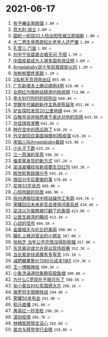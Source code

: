 # 2021-06-17

1. [张予曦全家颜值](https://s.weibo.com/weibo?q=%23%E5%BC%A0%E4%BA%88%E6%9B%A6%E5%85%A8%E5%AE%B6%E9%A2%9C%E5%80%BC%23&Refer=top) `3.4M 🔥`
1. [意大利 瑞士](https://s.weibo.com/weibo?q=%E6%84%8F%E5%A4%A7%E5%88%A9%20%E7%91%9E%E5%A3%AB&Refer=top) `2.0M 🔥`
1. [国航一航班32人检出阳性被立即熔断](https://s.weibo.com/weibo?q=%23%E5%9B%BD%E8%88%AA%E4%B8%80%E8%88%AA%E7%8F%AD32%E4%BA%BA%E6%A3%80%E5%87%BA%E9%98%B3%E6%80%A7%E8%A2%AB%E7%AB%8B%E5%8D%B3%E7%86%94%E6%96%AD%23&Refer=top) `1.9M 🔥`
1. [大二男生骨质疏松比老年人还严重](https://s.weibo.com/weibo?q=%23%E5%A4%A7%E4%BA%8C%E7%94%B7%E7%94%9F%E9%AA%A8%E8%B4%A8%E7%96%8F%E6%9D%BE%E6%AF%94%E8%80%81%E5%B9%B4%E4%BA%BA%E8%BF%98%E4%B8%A5%E9%87%8D%23&Refer=top) `1.8M 🔥`
1. [孔雪儿 门面](https://s.weibo.com/weibo?q=%E5%AD%94%E9%9B%AA%E5%84%BF%20%E9%97%A8%E9%9D%A2&Refer=top) `1.8M 🔥`
1. [刘宇宁张碧晨合唱天问 不搭](https://s.weibo.com/weibo?q=%E5%88%98%E5%AE%87%E5%AE%81%E5%BC%A0%E7%A2%A7%E6%99%A8%E5%90%88%E5%94%B1%E5%A4%A9%E9%97%AE%20%E4%B8%8D%E6%90%AD&Refer=top) `1.7M 🔥`
1. [中国疫苗成为入境多国有效证明](https://s.weibo.com/weibo?q=%23%E4%B8%AD%E5%9B%BD%E7%96%AB%E8%8B%97%E6%88%90%E4%B8%BA%E5%85%A5%E5%A2%83%E5%A4%9A%E5%9B%BD%E6%9C%89%E6%95%88%E8%AF%81%E6%98%8E%23&Refer=top) `1.6M 🔥`
1. [Angelababy说十年前我就挺火的](https://s.weibo.com/weibo?q=%23Angelababy%E8%AF%B4%E5%8D%81%E5%B9%B4%E5%89%8D%E6%88%91%E5%B0%B1%E6%8C%BA%E7%81%AB%E7%9A%84%23&Refer=top) `1.2M 🔥`
1. [张彬彬壁咚景甜](https://s.weibo.com/weibo?q=%23%E5%BC%A0%E5%BD%AC%E5%BD%AC%E5%A3%81%E5%92%9A%E6%99%AF%E7%94%9C%23&Refer=top) `1.1M 🔥`
1. [3名航天员领命出征](https://s.weibo.com/weibo?q=%233%E5%90%8D%E8%88%AA%E5%A4%A9%E5%91%98%E9%A2%86%E5%91%BD%E5%87%BA%E5%BE%81%23&Refer=top) `855.9K 🔥`
1. [广东新增本土确诊病例4例](https://s.weibo.com/weibo?q=%23%E5%B9%BF%E4%B8%9C%E6%96%B0%E5%A2%9E%E6%9C%AC%E5%9C%9F%E7%A1%AE%E8%AF%8A%E7%97%85%E4%BE%8B4%E4%BE%8B%23&Refer=top) `826.4K 🔥`
1. [女网红为吸粉站隧道内拍视频](https://s.weibo.com/weibo?q=%23%E5%A5%B3%E7%BD%91%E7%BA%A2%E4%B8%BA%E5%90%B8%E7%B2%89%E7%AB%99%E9%9A%A7%E9%81%93%E5%86%85%E6%8B%8D%E8%A7%86%E9%A2%91%23&Refer=top) `713.0K 🔥`
1. [李大钊行刑时的绞刑台](https://s.weibo.com/weibo?q=%23%E6%9D%8E%E5%A4%A7%E9%92%8A%E8%A1%8C%E5%88%91%E6%97%B6%E7%9A%84%E7%BB%9E%E5%88%91%E5%8F%B0%23&Refer=top) `688.4K 🔥`
1. [觉醒年代编剧新作主角是陈延年](https://s.weibo.com/weibo?q=%23%E8%A7%89%E9%86%92%E5%B9%B4%E4%BB%A3%E7%BC%96%E5%89%A7%E6%96%B0%E4%BD%9C%E4%B8%BB%E8%A7%92%E6%98%AF%E9%99%88%E5%BB%B6%E5%B9%B4%23&Refer=top) `651.4K 🔥`
1. [驴友探险发现20公里地缝](https://s.weibo.com/weibo?q=%23%E9%A9%B4%E5%8F%8B%E6%8E%A2%E9%99%A9%E5%8F%91%E7%8E%B020%E5%85%AC%E9%87%8C%E5%9C%B0%E7%BC%9D%23&Refer=top) `644.3K 🔥`
1. [白敬亭说井柏然羞于表达对他的崇拜](https://s.weibo.com/weibo?q=%23%E7%99%BD%E6%95%AC%E4%BA%AD%E8%AF%B4%E4%BA%95%E6%9F%8F%E7%84%B6%E7%BE%9E%E4%BA%8E%E8%A1%A8%E8%BE%BE%E5%AF%B9%E4%BB%96%E7%9A%84%E5%B4%87%E6%8B%9C%23&Refer=top) `643.3K 🔥`
1. [许佳琪拔发簪](https://s.weibo.com/weibo?q=%23%E8%AE%B8%E4%BD%B3%E7%90%AA%E6%8B%94%E5%8F%91%E7%B0%AA%23&Refer=top) `641.5K 🔥`
1. [种在空中的西瓜熟了](https://s.weibo.com/weibo?q=%23%E7%A7%8D%E5%9C%A8%E7%A9%BA%E4%B8%AD%E7%9A%84%E8%A5%BF%E7%93%9C%E7%86%9F%E4%BA%86%23&Refer=top) `630.2K 🔥`
1. [外交部回应美国捐赠80瓶疫苗](https://s.weibo.com/weibo?q=%23%E5%A4%96%E4%BA%A4%E9%83%A8%E5%9B%9E%E5%BA%94%E7%BE%8E%E5%9B%BD%E6%8D%90%E8%B5%A080%E7%93%B6%E7%96%AB%E8%8B%97%23&Refer=top) `626.1K 🔥`
1. [宋祖儿叫Angelababy鼻姐](https://s.weibo.com/weibo?q=%23%E5%AE%8B%E7%A5%96%E5%84%BF%E5%8F%ABAngelababy%E9%BC%BB%E5%A7%90%23&Refer=top) `625.9K 🔥`
1. [小丸子下跪](https://s.weibo.com/weibo?q=%23%E5%B0%8F%E4%B8%B8%E5%AD%90%E4%B8%8B%E8%B7%AA%23&Refer=top) `625.2K 🔥`
1. [江一燕演的吴燕](https://s.weibo.com/weibo?q=%23%E6%B1%9F%E4%B8%80%E7%87%95%E6%BC%94%E7%9A%84%E5%90%B4%E7%87%95%23&Refer=top) `596.3K 🔥`
1. [催卖家发货的新方式](https://s.weibo.com/weibo?q=%23%E5%82%AC%E5%8D%96%E5%AE%B6%E5%8F%91%E8%B4%A7%E7%9A%84%E6%96%B0%E6%96%B9%E5%BC%8F%23&Refer=top) `587.2K 🔥`
1. [梁洁直播找张新成要生日红包](https://s.weibo.com/weibo?q=%23%E6%A2%81%E6%B4%81%E7%9B%B4%E6%92%AD%E6%89%BE%E5%BC%A0%E6%96%B0%E6%88%90%E8%A6%81%E7%94%9F%E6%97%A5%E7%BA%A2%E5%8C%85%23&Refer=top) `585.2K 🔥`
1. [殷世航套路璐分手](https://s.weibo.com/weibo?q=%23%E6%AE%B7%E4%B8%96%E8%88%AA%E5%A5%97%E8%B7%AF%E7%92%90%E5%88%86%E6%89%8B%23&Refer=top) `581.1K 🔥`
1. [情侣分手后要做的事](https://s.weibo.com/weibo?q=%23%E6%83%85%E4%BE%A3%E5%88%86%E6%89%8B%E5%90%8E%E8%A6%81%E5%81%9A%E7%9A%84%E4%BA%8B%23&Refer=top) `570.6K 🔥`
1. [尼坤33岁状态](https://s.weibo.com/weibo?q=%23%E5%B0%BC%E5%9D%A433%E5%B2%81%E7%8A%B6%E6%80%81%23&Refer=top) `489.0K 🔥`
1. [心惊肉跳的同居](https://s.weibo.com/weibo?q=%E5%BF%83%E6%83%8A%E8%82%89%E8%B7%B3%E7%9A%84%E5%90%8C%E5%B1%85&Refer=top) `486.9K 🔥`
1. [徐州通报垃圾中转站操作工失踪](https://s.weibo.com/weibo?q=%23%E5%BE%90%E5%B7%9E%E9%80%9A%E6%8A%A5%E5%9E%83%E5%9C%BE%E4%B8%AD%E8%BD%AC%E7%AB%99%E6%93%8D%E4%BD%9C%E5%B7%A5%E5%A4%B1%E8%B8%AA%23&Refer=top) `459.7K 🔥`
1. [荣耀回应未来是否会使用鸿蒙系统](https://s.weibo.com/weibo?q=%23%E8%8D%A3%E8%80%80%E5%9B%9E%E5%BA%94%E6%9C%AA%E6%9D%A5%E6%98%AF%E5%90%A6%E4%BC%9A%E4%BD%BF%E7%94%A8%E9%B8%BF%E8%92%99%E7%B3%BB%E7%BB%9F%23&Refer=top) `434.4K 🔥`
1. [梁洁以为蛋糕被打翻了的表情](https://s.weibo.com/weibo?q=%23%E6%A2%81%E6%B4%81%E4%BB%A5%E4%B8%BA%E8%9B%8B%E7%B3%95%E8%A2%AB%E6%89%93%E7%BF%BB%E4%BA%86%E7%9A%84%E8%A1%A8%E6%83%85%23&Refer=top) `423.8K 🔥`
1. [让医生崩溃的瞬间](https://s.weibo.com/weibo?q=%23%E8%AE%A9%E5%8C%BB%E7%94%9F%E5%B4%A9%E6%BA%83%E7%9A%84%E7%9E%AC%E9%97%B4%23&Refer=top) `413.1K 🔥`
1. [心动的信号](https://s.weibo.com/weibo?q=%E5%BF%83%E5%8A%A8%E7%9A%84%E4%BF%A1%E5%8F%B7&Refer=top) `404.5K 🔥`
1. [金晨唱无与伦比的美丽](https://s.weibo.com/weibo?q=%23%E9%87%91%E6%99%A8%E5%94%B1%E6%97%A0%E4%B8%8E%E4%BC%A6%E6%AF%94%E7%9A%84%E7%BE%8E%E4%B8%BD%23&Refer=top) `390.4K 🔥`
1. [婚礼上被迫营业的小朋友](https://s.weibo.com/weibo?q=%23%E5%A9%9A%E7%A4%BC%E4%B8%8A%E8%A2%AB%E8%BF%AB%E8%90%A5%E4%B8%9A%E7%9A%84%E5%B0%8F%E6%9C%8B%E5%8F%8B%23&Refer=top) `387.0K 🔥`
1. [张柏芝 当年公开恋情没得到祝福](https://s.weibo.com/weibo?q=%E5%BC%A0%E6%9F%8F%E8%8A%9D%20%E5%BD%93%E5%B9%B4%E5%85%AC%E5%BC%80%E6%81%8B%E6%83%85%E6%B2%A1%E5%BE%97%E5%88%B0%E7%A5%9D%E7%A6%8F&Refer=top) `357.9K 🔥`
1. [东京奥运或允许观众现场观赛](https://s.weibo.com/weibo?q=%23%E4%B8%9C%E4%BA%AC%E5%A5%A5%E8%BF%90%E6%88%96%E5%85%81%E8%AE%B8%E8%A7%82%E4%BC%97%E7%8E%B0%E5%9C%BA%E8%A7%82%E8%B5%9B%23&Refer=top) `352.3K 🔥`
1. [当长辈是扶弟魔有多窒息](https://s.weibo.com/weibo?q=%23%E5%BD%93%E9%95%BF%E8%BE%88%E6%98%AF%E6%89%B6%E5%BC%9F%E9%AD%94%E6%9C%89%E5%A4%9A%E7%AA%92%E6%81%AF%23&Refer=top) `335.1K 🔥`
1. [减肥糖果售价1380元成本1块5](https://s.weibo.com/weibo?q=%23%E5%87%8F%E8%82%A5%E7%B3%96%E6%9E%9C%E5%94%AE%E4%BB%B71380%E5%85%83%E6%88%90%E6%9C%AC1%E5%9D%975%23&Refer=top) `329.3K 🔥`
1. [王一博眼神戏](https://s.weibo.com/weibo?q=%23%E7%8E%8B%E4%B8%80%E5%8D%9A%E7%9C%BC%E7%A5%9E%E6%88%8F%23&Refer=top) `309.3K 🔥`
1. [小象洗澡遇险象群捣毁鱼塘](https://s.weibo.com/weibo?q=%23%E5%B0%8F%E8%B1%A1%E6%B4%97%E6%BE%A1%E9%81%87%E9%99%A9%E8%B1%A1%E7%BE%A4%E6%8D%A3%E6%AF%81%E9%B1%BC%E5%A1%98%23&Refer=top) `300.8K 🔥`
1. [为什么C罗现在不喝可乐了](https://s.weibo.com/weibo?q=%23%E4%B8%BA%E4%BB%80%E4%B9%88C%E7%BD%97%E7%8E%B0%E5%9C%A8%E4%B8%8D%E5%96%9D%E5%8F%AF%E4%B9%90%E4%BA%86%23&Refer=top) `300.5K 🔥`
1. [张小斐白衬衫氛围感大片](https://s.weibo.com/weibo?q=%23%E5%BC%A0%E5%B0%8F%E6%96%90%E7%99%BD%E8%A1%AC%E8%A1%AB%E6%B0%9B%E5%9B%B4%E6%84%9F%E5%A4%A7%E7%89%87%23&Refer=top) `298.1K 🔥`
1. [保罗将无限期休战](https://s.weibo.com/weibo?q=%E4%BF%9D%E7%BD%97%E5%B0%86%E6%97%A0%E9%99%90%E6%9C%9F%E4%BC%91%E6%88%98&Refer=top) `294.9K 🔥`
1. [荣耀50发布会](https://s.weibo.com/weibo?q=%23%E8%8D%A3%E8%80%8050%E5%8F%91%E5%B8%83%E4%BC%9A%23&Refer=top) `291.9K 🔥`
1. [和马直播](https://s.weibo.com/weibo?q=%23%E5%92%8C%E9%A9%AC%E7%9B%B4%E6%92%AD%23&Refer=top) `291.6K 🔥`
1. [惠英红一秒变脸](https://s.weibo.com/weibo?q=%23%E6%83%A0%E8%8B%B1%E7%BA%A2%E4%B8%80%E7%A7%92%E5%8F%98%E8%84%B8%23&Refer=top) `290.3K 🔥`
1. [深圳疫情](https://s.weibo.com/weibo?q=%E6%B7%B1%E5%9C%B3%E7%96%AB%E6%83%85&Refer=top) `285.7K 🔥`
1. [林楠笙顾慎言谈心](https://s.weibo.com/weibo?q=%23%E6%9E%97%E6%A5%A0%E7%AC%99%E9%A1%BE%E6%85%8E%E8%A8%80%E8%B0%88%E5%BF%83%23&Refer=top) `282.6K 🔥`
1. [普京与拜登举行会晤](https://s.weibo.com/weibo?q=%23%E6%99%AE%E4%BA%AC%E4%B8%8E%E6%8B%9C%E7%99%BB%E4%B8%BE%E8%A1%8C%E4%BC%9A%E6%99%A4%23&Refer=top) `259.8K 🔥`
